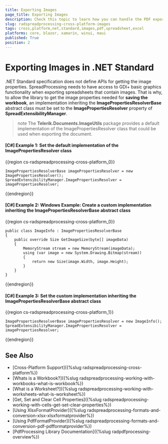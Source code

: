 ```yaml
---
title: Exporting Images
page_title: Exporting Images
description: Check this topic to learn how you can handle the PDF export of spreadsheets with images in SpreadProcessing for .NET Standard.
slug: radspreadprocessing-cross-platform-images
tags: cross,platform,net,standard,images,pdf,spreadsheet,excel
platforms: core, blazor, xamarin, winui, maui
published: True
position: 2
---
```


# Exporting Images in .NET Standard

.NET Standard specification does not define APIs for getting the image properties. SpreadProcessing needs to have access to GDI+ basic graphics functionality when exporting spreadsheets that contain images. That is why, to allow the library to get the image properties needed for **saving the workbook**, an implementation inheriting the **ImagePropertiesResolverBase** abstract class must be set to the **ImagePropertiesResolver** property of **SpreadExtensibilityManager**.

>note The **Telerik.Documents.ImageUtils** package provides a default implementation of the ImagePropertiesResolver class that could be used when exporting the document.

#### [C#] Example 1: Set the default implementation of the ImagePropertiesResolver class

{{region cs-radspreadprocessing-cross-platform_0}}

    ImagePropertiesResolverBase imagePropertiesResolver = new ImagePropertiesResolver();
    SpreadExtensibilityManager.ImagePropertiesResolver = imagePropertiesResolver;
{{endregion}}

#### [C#] Example 2: Windows Example: Create a custom implementation inheriting the ImagePropertiesResolverBase abstract class

{{region cs-radspreadprocessing-cross-platform_0}}

    public class ImageInfo : ImagePropertiesResolverBase
    {
        public override Size GetImageSize(byte[] imageData)
        {
            MemoryStream stream = new MemoryStream(imageData);
            using (var image = new System.Drawing.Bitmap(stream))
            {
                return new Size(image.Width, image.Height);
            }
        }
    }
{{endregion}}

#### [C#] Example 3: Set the custom implementation inheriting the ImagePropertiesResolverBase abstract class

{{region cs-radspreadprocessing-cross-platform_1}}

    ImagePropertiesResolverBase imagePropertiesResolver = new ImageInfo();
    SpreadExtensibilityManager.ImagePropertiesResolver = imagePropertiesResolver;
{{endregion}}



## See Also

 * [Cross-Platform Support]({%slug radspreadprocessing-cross-platform%})
 * [Whats is a Workbook?]({%slug radspreadprocessing-working-with-workbooks-what-is-workbook%})
 * [What is a Worksheet?]({%slug radspreadprocessing-working-with-worksheets-what-is-worksheet%})
 * [Get, Set and Clear Cell Properties]({%slug radspreadprocessing-working-with-cells-get-set-clear-properties%})
 * [Using XlsxFormatProvider]({%slug radspreadprocessing-formats-and-conversion-xlsx-xlsxformatprovider%})
 * [Using PdfFormatProvider]({%slug radspreadprocessing-formats-and-conversion-pdf-pdfformatprovider%})
 * [PdfProcessing Library Documentation]({%slug radpdfprocessing-overview%})
